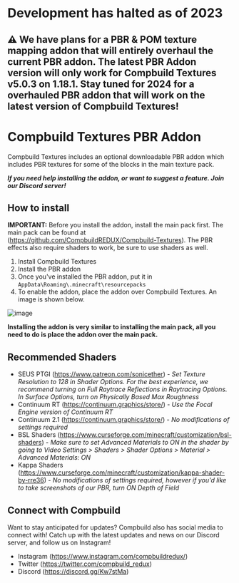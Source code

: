 # Development has halted as of 2023

## ⚠️ We have plans for a PBR & POM texture mapping addon that will entirely overhaul the current PBR addon. The latest PBR Addon version will only work for Compbuild Textures v5.0.3 on 1.18.1. Stay tuned for 2024 for a overhauled PBR addon that will work on the latest version of Compbuild Textures!

# Compbuild Textures PBR Addon

Compbuild Textures includes an optional downloadable PBR addon which includes PBR textures for some of the blocks in the main texture pack. 

***If you need help installing the addon, or want to suggest a feature. Join our Discord server!***

## How to install

**IMPORTANT:** Before you install the addon, install the main pack first. The main pack can be found at (https://github.com/CompbuildREDUX/Compbuild-Textures). The PBR effects also require shaders to work, be sure to use shaders as well. 

1. Install Compbuild Textures
2. Install the PBR addon
3. Once you've installed the PBR addon, put it in `AppData\Roaming\.minecraft\resourcepacks`
4. To enable the addon, place the addon over Compbuild Textures. An image is shown below.

![image](https://user-images.githubusercontent.com/59810988/123563902-d981a180-d77c-11eb-9200-3d8509b9f53a.png)


**Installing the addon is very similar to installing the main pack, all you need to do is place the addon over the main pack.**

## Recommended Shaders

+ SEUS PTGI (https://www.patreon.com/sonicether) - *Set Texture Resolution to 128 in Shader Options. For the best experience, we recommend turning on Full Raytrace Reflections in Raytracing Options. In Surface Options, turn on Physically Based Max Roughness*
+ Continuum RT (https://continuum.graphics/store/) - *Use the Focal Engine version of Continuum RT*
+ Continuum 2.1 (https://continuum.graphics/store/) - *No modifications of settings required*
+ BSL Shaders (https://www.curseforge.com/minecraft/customization/bsl-shaders) - *Make sure to set Advanced Materials to ON in the shader by going to Video Settings > Shaders > Shader Options > Material > Advanced Materials: ON*
+ Kappa Shaders (https://www.curseforge.com/minecraft/customization/kappa-shader-by-rre36) - *No modifications of settings required, however if you'd like to take screenshots of our PBR, turn ON Depth of Field*

## Connect with Compbuild

Want to stay anticipated for updates? Compbuild also has social media to connect with! Catch up with the latest updates and news on our Discord server, and follow us on Instagram!

+ Instagram (https://www.instagram.com/compbuildredux/)
+ Twitter (https://twitter.com/compbuild_redux)
+ Discord (https://discord.gg/Kw7stMa)
